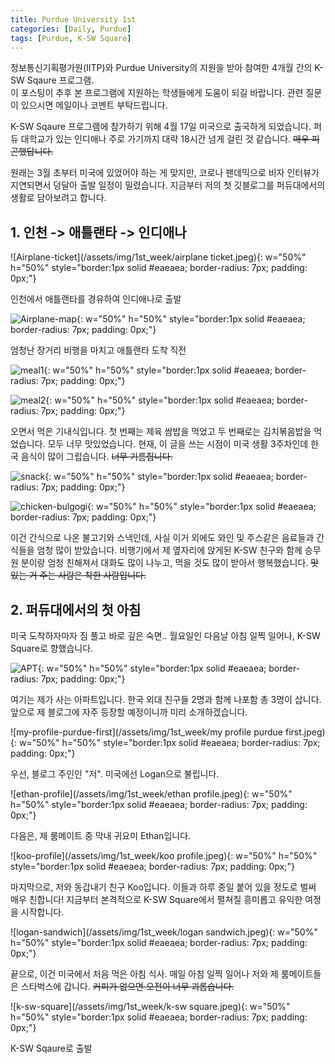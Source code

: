 ```yaml
---
title: Purdue University 1st
categories: [Daily, Purdue]
tags: [Purdue, K-SW Square]
---
```


정보통신기획평가원(IITP)와 Purdue University의 지원을 받아 참여한 4개월 간의 K-SW Sqaure 프로그램.  
이 포스팅이 추후 본 프로그램에 지원하는 학생들에게 도움이 되길 바랍니다. 관련 질문이 있으시면 메일이나 코멘트 부탁드립니다. 

K-SW Sqaure 프로그램에 참가하기 위해 4월 17일 미국으로 출국하게 되었습니다.
퍼듀 대학교가 있는 인디애나 주로 가기까지 대략 18시간 넘게 걸린 것 같습니다. ~~매우 피곤했답니다.~~

원래는 3월 초부터 미국에 있었어야 하는 게 맞지만, 코로나 팬데믹으로 비자 인터뷰가 지연되면서 덩달아 출발 일정이 밀렸습니다.
지금부터 저의 첫 깃블로그를 퍼듀대에서의 생활로 담아보려고 합니다.

## 1. 인천 -> 애틀랜타 -> 인디애나

![Airplane-ticket](/assets/img/1st_week/airplane ticket.jpeg){: w="50%" h="50%" style="border:1px solid #eaeaea; border-radius: 7px; padding: 0px;"}

인천에서 애틀랜타를 경유하여 인디애나로 출발

![Airplane-map](/assets/img/1st_week/airplane-map.jpeg){: w="50%" h="50%" style="border:1px solid #eaeaea; border-radius: 7px; padding: 0px;"}

엄청난 장거리 비행을 마치고 애틀랜타 도착 직전

![meal1](/assets/img/1st_week/meal1.jpg){: w="50%" h="50%" style="border:1px solid #eaeaea; border-radius: 7px; padding: 0px;"}

![meal2](/assets/img/1st_week/meal2.jpg){: w="50%" h="50%" style="border:1px solid #eaeaea; border-radius: 7px; padding: 0px;"}

오면서 먹은 기내식입니다. 첫 번째는 제육 쌈밥을 먹었고 두 번째로는 김치볶음밥을 먹었습니다. 모두 너무 맛있었습니다.
현재, 이 글을 쓰는 시점이 미국 생활 3주차인데 한국 음식이 많이 그립습니다. ~~너무 기름집니다.~~

![snack](/assets/img/1st_week/snack.jpeg){: w="50%" h="50%" style="border:1px solid #eaeaea; border-radius: 7px; padding: 0px;"}

![chicken-bulgogi](/assets/img/1st_week/chicken-bulgogi.jpeg){: w="50%" h="50%" style="border:1px solid #eaeaea; border-radius: 7px; padding: 0px;"}

이건 간식으로 나온 불고기와 스낵인데, 사실 이거 외에도 와인 및 주스같은 음료들과 간식들을 엄청 많이 받았습니다.
비행기에서 제 옆자리에 앉게된 K-SW 친구와 함께 승무원 분이랑 엄청 친해져서 대화도 많이 나누고, 먹을 것도 많이 받아서 행복했습니다. ~~맛있는 거 주는 사람은 착한 사람입니다.~~

## 2. 퍼듀대에서의 첫 아침

미국 도착하자마자 짐 풀고 바로 깊은 숙면.. 월요일인 다음날 아침 일찍 일어나, K-SW Square로 향했습니다.

![APT](/assets/img/1st_week/APT.jpeg){: w="50%" h="50%" style="border:1px solid #eaeaea; border-radius: 7px; padding: 0px;"}

여기는 제가 사는 아파트입니다. 한국 외대 친구들 2명과 함께 나포함 총 3명이 삽니다. 앞으로 제 블로그에 자주 등장할 예정이니까 미리 소개하겠습니다.

![my-profile-purdue-first](/assets/img/1st_week/my profile purdue first.jpeg){: w="50%" h="50%" style="border:1px solid #eaeaea; border-radius: 7px; padding: 0px;"}

우선, 블로그 주인인 "저". 미국에선 Logan으로 불립니다.

![ethan-profile](/assets/img/1st_week/ethan profile.jpeg){: w="50%" h="50%" style="border:1px solid #eaeaea; border-radius: 7px; padding: 0px;"}

다음은, 제 룸메이트 중 막내 귀요미 Ethan입니다.

![koo-profile](/assets/img/1st_week/koo profile.jpeg){: w="50%" h="50%" style="border:1px solid #eaeaea; border-radius: 7px; padding: 0px;"}

마지막으로, 저와 동갑내기 친구 Koo입니다.
이들과 하루 종일 붙어 있을 정도로 벌써 매우 친합니다! 지금부터 본격적으로 K-SW Square에서 펼쳐질 흥미롭고 유익한 여정을 시작합니다.

![logan-sandwich](/assets/img/1st_week/logan sandwich.jpeg){: w="50%" h="50%" style="border:1px solid #eaeaea; border-radius: 7px; padding: 0px;"}

끝으로, 이건 미국에서 처음 먹은 아침 식사. 매일 아침 일찍 일어나 저와 제 룸메이트들은 스타벅스에 갑니다. ~~커피가 없으면 오전이 너무 괴롭습니다.~~

![k-sw-square](/assets/img/1st_week/k-sw square.jpeg){: w="50%" h="50%" style="border:1px solid #eaeaea; border-radius: 7px; padding: 0px;"}

K-SW Sqaure로 출발